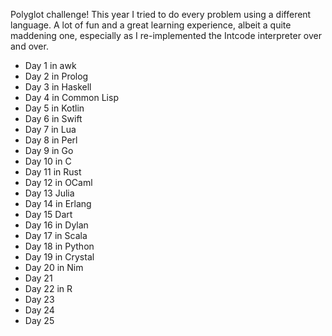 Polyglot challenge! This year I tried to do every problem using a different language. A lot of fun and a great learning experience,
albeit a quite maddening one, especially as I re-implemented the Intcode interpreter over and over.

- Day 1 in awk
- Day 2 in Prolog
- Day 3 in Haskell
- Day 4 in Common Lisp
- Day 5 in Kotlin
- Day 6 in Swift
- Day 7 in Lua
- Day 8 in Perl
- Day 9 in Go
- Day 10 in C
- Day 11 in Rust
- Day 12 in OCaml
- Day 13 Julia
- Day 14 in Erlang
- Day 15 Dart
- Day 16 in Dylan
- Day 17 in Scala
- Day 18 in Python
- Day 19 in Crystal
- Day 20 in Nim
- Day 21
- Day 22 in R
- Day 23
- Day 24
- Day 25
